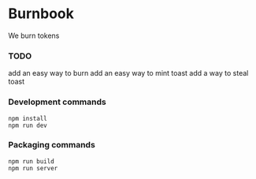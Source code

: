 # Burnbook 

We burn tokens 
 

 


### TODO
 add an easy way to burn 
 add an easy way to mint toast 
 add a way to steal toast 


### Development commands
```
npm install
npm run dev
```

### Packaging commands
```
npm run build
npm run server
```

 